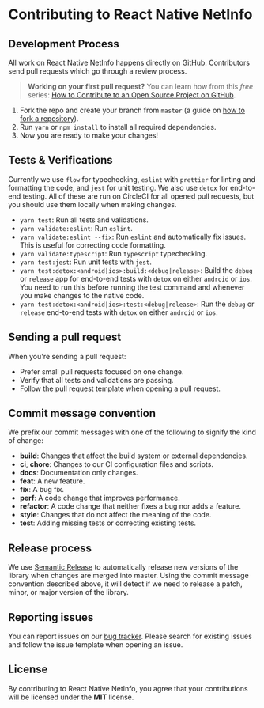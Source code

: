# Contributing to React Native NetInfo

## Development Process
All work on React Native NetInfo happens directly on GitHub. Contributors send pull requests which go through a review process.

> **Working on your first pull request?** You can learn how from this *free* series: [How to Contribute to an Open Source Project on GitHub](https://egghead.io/series/how-to-contribute-to-an-open-source-project-on-github).

1. Fork the repo and create your branch from `master` (a guide on [how to fork a repository](https://help.github.com/articles/fork-a-repo/)).
2. Run `yarn` or `npm install` to install all required dependencies.
3. Now you are ready to make your changes!

## Tests & Verifications
Currently we use `flow` for typechecking, `eslint` with `prettier` for linting and formatting the code, and `jest` for unit testing. We also use `detox` for end-to-end testing. All of these are run on CircleCI for all opened pull requests, but you should use them locally when making changes.

* `yarn test`: Run all tests and validations.
* `yarn validate:eslint`: Run `eslint`.
* `yarn validate:eslint --fix`: Run `eslint` and automatically fix issues. This is useful for correcting code formatting.
* `yarn validate:typescript`: Run `typescript` typechecking.
* `yarn test:jest`: Run unit tests with `jest`.
* `yarn test:detox:<android|ios>:build:<debug|release>`: Build the `debug` or `release` app for end-to-end tests with `detox` on either `android` or `ios`. You need to run this before running the test command and whenever you make changes to the native code.
* `yarn test:detox:<android|ios>:test:<debug|release>`: Run the `debug` or `release` end-to-end tests with `detox` on either `android` or `ios`.

## Sending a pull request
When you're sending a pull request:

* Prefer small pull requests focused on one change.
* Verify that all tests and validations are passing.
* Follow the pull request template when opening a pull request.

## Commit message convention
We prefix our commit messages with one of the following to signify the kind of change:

* **build**: Changes that affect the build system or external dependencies.
* **ci**, **chore**: Changes to our CI configuration files and scripts.
* **docs**: Documentation only changes.
* **feat**: A new feature.
* **fix**: A bug fix.
* **perf**: A code change that improves performance.
* **refactor**: A code change that neither fixes a bug nor adds a feature.
* **style**: Changes that do not affect the meaning of the code.
* **test**: Adding missing tests or correcting existing tests.

## Release process
We use [Semantic Release](http://semantic-release.org) to automatically release new versions of the library when changes are merged into master. Using the commit message convention described above, it will detect if we need to release a patch, minor, or major version of the library.

## Reporting issues
You can report issues on our [bug tracker](https://github.com/react-native-community/react-native-netinfo/issues). Please search for existing issues and follow the issue template when opening an issue.

## License
By contributing to React Native NetInfo, you agree that your contributions will be licensed under the **MIT** license.
